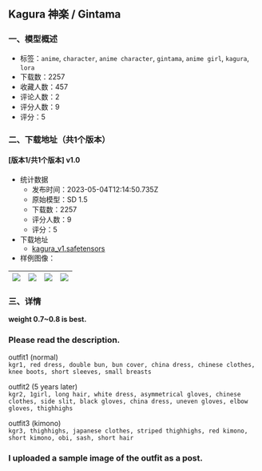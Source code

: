 ## Kagura 神楽 / Gintama
### 一、模型概述

- 标签：`anime`, `character`, `anime character`, `gintama`, `anime girl`, `kagura`, `lora`
- 下载数：2257
- 收藏人数：457
- 评论人数：2
- 评分人数：9
- 评分：5

### 二、下载地址（共1个版本）

#### [版本1/共1个版本] v1.0

- 统计数据
  - 发布时间：2023-05-04T12:14:50.735Z
  - 原始模型：SD 1.5
  - 下载数：2257
  - 评分人数：9
  - 评分：5
- 下载地址
  - [kagura_v1.safetensors](https://civitai.com/api/download/models/62164)
- 样例图像：

| <img src="https://image.civitai.com/xG1nkqKTMzGDvpLrqFT7WA/fb110efa-e174-4921-9b2f-bacbd6731f06/width=450/682972.jpeg" /> | <img src="https://image.civitai.com/xG1nkqKTMzGDvpLrqFT7WA/29f35e7c-58c7-4434-ad01-5d3cf0a6b3f6/width=450/682966.jpeg" /> | <img src="https://image.civitai.com/xG1nkqKTMzGDvpLrqFT7WA/a1b13a6d-336e-4c2c-8cb8-2ae5ca68415a/width=450/682973.jpeg" /> | <img src="https://image.civitai.com/xG1nkqKTMzGDvpLrqFT7WA/efcd6c4f-16bc-44e5-a411-8fefbb47be72/width=450/682968.jpeg" /> |
| ---- | ---- | ---- | ---- |


### 三、详情
<p><strong>weight 0.7~0.8 is best.</strong></p><p></p><h3>Please read the description.</h3><p></p><p>outfit1 (normal)<br /><code>kgr1, red dress, double bun, bun cover, china dress, chinese clothes, knee boots, short sleeves, small breasts</code></p><p></p><p>outfit2 (5 years later)<br /><code>kgr2, 1girl, long hair, white dress, asymmetrical gloves, chinese clothes, side slit, black gloves, china dress, uneven gloves, elbow gloves, thighhighs</code></p><p></p><p>outfit3 (kimono)<br /><code>kgr3, thighhighs, japanese clothes, striped thighhighs, red kimono, short kimono, obi, sash, short hair</code></p><p></p><h3>I uploaded a sample image of the outfit as a post.</h3>